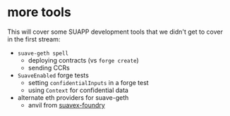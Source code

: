 # more tools

This will cover some SUAPP development tools that we didn't get to cover in the first stream:

- `suave-geth spell`
  - deploying contracts (vs `forge create`)
  - sending CCRs
- `SuaveEnabled` forge tests
  - setting `confidentialInputs` in a forge test
  - using `Context` for confidential data
- alternate eth providers for suave-geth
  - anvil from [suavex-foundry](https://github.com/flashbots/suavex-foundry)
